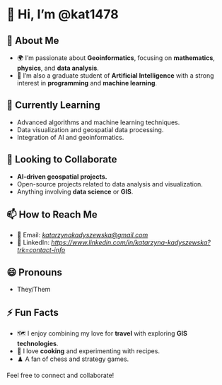 # 👋 Hi, I’m @kat1478

## 👀 About Me
- 🌍 I’m passionate about **Geoinformatics**, focusing on **mathematics**, **physics**, and **data analysis**.
- 🤖 I’m also a graduate student of **Artificial Intelligence** with a strong interest in **programming** and **machine learning**.

## 🌱 Currently Learning
- Advanced algorithms and machine learning techniques.
- Data visualization and geospatial data processing.
- Integration of AI and geoinformatics.

## 💞️ Looking to Collaborate
- **AI-driven geospatial projects.**
- Open-source projects related to data analysis and visualization.
- Anything involving **data science** or **GIS**.

## 📫 How to Reach Me
- 📧 Email: *katarzynakadyszewska@gmail.com*
- 💬 LinkedIn: *https://www.linkedin.com/in/katarzyna-kadyszewska?trk=contact-info*
  
## 😄 Pronouns
- They/Them

## ⚡ Fun Facts
- 🗺️ I enjoy combining my love for **travel** with exploring **GIS technologies**.
- 🍳 I love **cooking** and experimenting with recipes.
- ♟️ A fan of chess and strategy games.

Feel free to connect and collaborate!
